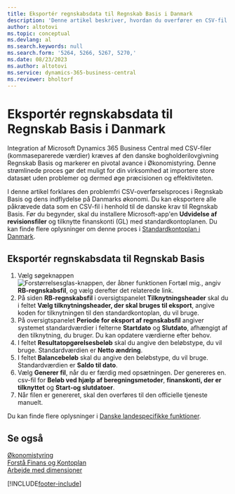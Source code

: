 ```yaml
---
title: Eksportér regnskabsdata til Regnskab Basis i Danmark
description: 'Denne artikel beskriver, hvordan du overfører en CSV-fil (kommasepareret), der indeholder regnskabsdata til Regnskab Basis i Danmark.'
author: altotovi
ms.topic: conceptual
ms.devlang: al
ms.search.keywords: null
ms.search.form: '5264, 5266, 5267, 5270,'
ms.date: 08/23/2023
ms.author: altotovi
ms.service: dynamics-365-business-central
ms.reviewer: bholtorf
---
```


# <a name="export-accounting-data-to-regnskab-basis-in-denmark"></a>Eksportér regnskabsdata til Regnskab Basis i Danmark

Integration af Microsoft Dynamics 365 Business Central med CSV-filer (kommaseparerede værdier) kræves af den danske bogholderilovgivning Regnskab Basis og markerer en pivotal avance i Økonomistyring. Denne strømlinede proces gør det muligt for din virksomhed at importere store datasæt uden problemer og dermed øge præcisionen og effektiviteten.

I denne artikel forklares den problemfri CSV-overførselsproces i Regnskab Basis og dens indflydelse på Danmarks økonomi. Du kan eksportere alle påkrævede data som en CSV-fil i henhold til de danske krav til Regnskab Basis. Før du begynder, skal du installere Microsoft-app'en **Udvidelse af revisionsfiler** og tilknytte finanskonti (GL) med standardkontoplanen. Du kan finde flere oplysninger om denne proces i [Standardkontoplan i Danmark](how-to-set-up-standard-coa.md).

## <a name="export-accounting-data-to-regnskab-basis"></a>Eksportér regnskabsdata til Regnskab Basis

1. Vælg søgeknappen ![Forstørrelsesglas-knappen, der åbner funktionen Fortæl mig.](../../media/ui-search/search_small.png "Fortæl mig, hvad du vil foretage dig"), angiv **RB-regnskabsfil**, og vælg derefter det relaterede link.
2. På siden **RB-regnskabsfil** i oversigtspanelet **Tilknytningsheader** skal du i feltet **Vælg tilknytningsheader, der skal bruges til eksport**, angive koden for tilknytningen til den standardkontoplan, du vil bruge.
3. På oversigtspanelet **Periode for eksport af regnskabsfil** angiver systemet standardværdier i felterne **Startdato** og **Slutdato**, afhængigt af den tilknytning, du bruger. Du kan opdatere værdierne efter behov.
4. I feltet **Resultatopgørelsesbeløb** skal du angive den beløbstype, du vil bruge. Standardværdien er **Netto ændring**.
5. I feltet **Balancebeløb** skal du angive den beløbstype, du vil bruge. Standardværdien er **Saldo til dato**.
6. Vælg **Generer fil**, når du er færdig med opsætningen. Der genereres en. csv-fil for **Beløb ved hjælp af beregningsmetoder**, **finanskonti, der er tilknyttet** og **Start-og slutdatoer**.
7. Når filen er genereret, skal den overføres til den officielle tjeneste manuelt.

Du kan finde flere oplysninger i [Danske landespecifikke funktioner](denmark-local-functionality.md).

## <a name="see-also"></a>Se også

[Økonomistyring](../../finance.md)  
[Forstå Finans og Kontoplan](../../finance-general-ledger.md)  
[Arbejde med dimensioner](../../finance-dimensions.md)  

[!INCLUDE[footer-include](../../includes/footer-banner.md)]
